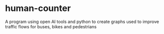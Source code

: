 # human-counter
A program using open AI tools and python to create graphs used to improve traffic flows for buses, bikes and pedestrians
